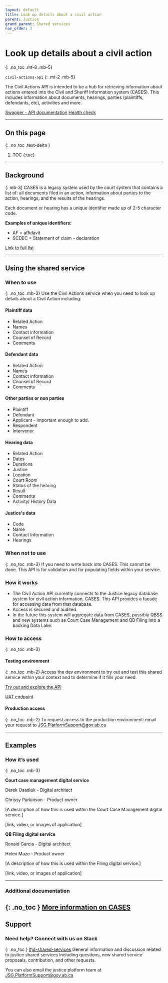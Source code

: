 ```yaml
---
layout: default
title: Look up details about a civil action
parent: Justice
grand_parent: Shared services
nav_order: 3
---
```


# Look up details about a civil action
{: .no_toc .mt-8 .mb-5}

`civil-actions-api`
{: .mt-2 .mb-5}

The Civil Actions API is intended to be a hub for retrieving information about actions entered into the Civil and Sheriff Information system (CASES). This includes information about documents, hearings, parties (plaintiffs, defendants, etc), activities and more.

[Swagger - API documentation](https://jdms-law-society-api-jdms-prod.os99.gov.ab.ca/swagger/index.html)      [Health check](https://jdms-platform-api-jdms-dev.os99.gov.ab.ca/health-ui#/healthchecks)

---
## On this page
{: .no_toc .text-delta }

1. TOC
{:toc}
---

## Background
{: mb-3}
CASES is a legacy system used by the court system that contains a list of: all documents filed in an action,  information about parties to the action, hearings, and the results of the hearings.

Each document or hearing has a unique identifier made up of 2-5 character code.

**Examples of unique identifiers:**
- AF = affidavit
- SCDEC = Statement of claim - declaration

[Link to full list](#)

---

## Using the shared service

### When to use
{: .no_toc .mb-3}
Use the Civil Actions service when you need to look up details about a Civil Action including:

#### Plaintiff data
- Related Action
- Names
- Contact information
- Counsel of Record
- Comments

#### Defendant data
- Related Action
- Names
- Contact information
- Counsel of Record
- Comments

#### Other parties or non parties
- Plaintiff
- Defendant
- Applicant - important enough to add.
- Respondent
- Intervenor

#### Hearing data
- Related Action
- Dates
- Durations
- Justice
- Location
- Court Room
- Status of the hearing
- Result
- Comments
- Activity/ History Data

#### Justice's data
- Code
- Name
- Contact Information
- Hearings


### When not to use
{: .no_toc .mb-3}
If you need to write back into CASES. This cannot be done. This API is for validation and for populating fields within your service.

### How it works
- The Civil Action API currently connects to the Justice legacy database system for civil action information, CASES. This API provides a facade for accessing data from that database.
- Access is secured and audited.
- In the future this system will aggregate data from CASES, possibly QBSS and new systems such as Court Case Management and QB Filing into a backing Data Lake.

### How to access
{: .no_toc .mb-3}

#### Testing environment
{: .no_toc .mb-2}
Access the dev environment to try out and test this shared service within your context and to determine if it fills your need.

[Try out and explore the API](#)

[UAT endpoint](#)
<br>

#### Production access
{: .no_toc .mb-2}
To request access to the production environment: email your request to <JSG.PlatformSupport@gov.ab.ca>

---

## Examples

### How it’s used
{: .no_toc .mb-3}

**Court case management digital service**

Derek Osadiuk - Digital architect

Chrissy Parkinson - Product owner

[A description of how this is used within the Court Case Management digital service.]

[link, video, or images of application]

**QB Filing digital service**

Ronald Garcia - Digital architect

Helen Maze - Product owner

[A description of how this is used within the Filing digital service.]

[link, video, or images of application]


---

### Additional documentation
{: .no_toc }
[More information on CASES](https://goa-dio.atlassian.net/wiki/spaces/CCM/pages/1756332095/CASES)
---

## Support

### Need help? Connect with us on Slack
{: .no_toc }
[#jd-shared-services](https://justicedigital.slack.com/archives/C02UR7LPRDF) General information and discussion related to justice shared services including questions, new shared service proposals, contribution, and other requests.

You can also email the justice platform team at <JSG.PlatformSupport@gov.ab.ca>
